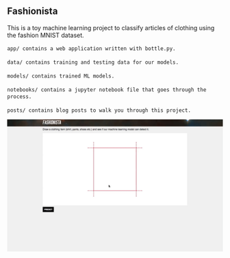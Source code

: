 Fashionista
-----------

This is a toy machine learning project to classify articles of clothing using the fashion MNIST dataset.

```
app/ contains a web application written with bottle.py.

data/ contains training and testing data for our models.

models/ contains trained ML models.

notebooks/ contains a jupyter notebook file that goes through the process.

posts/ contains blog posts to walk you through this project.
```

![Preview](images/preview.gif)
